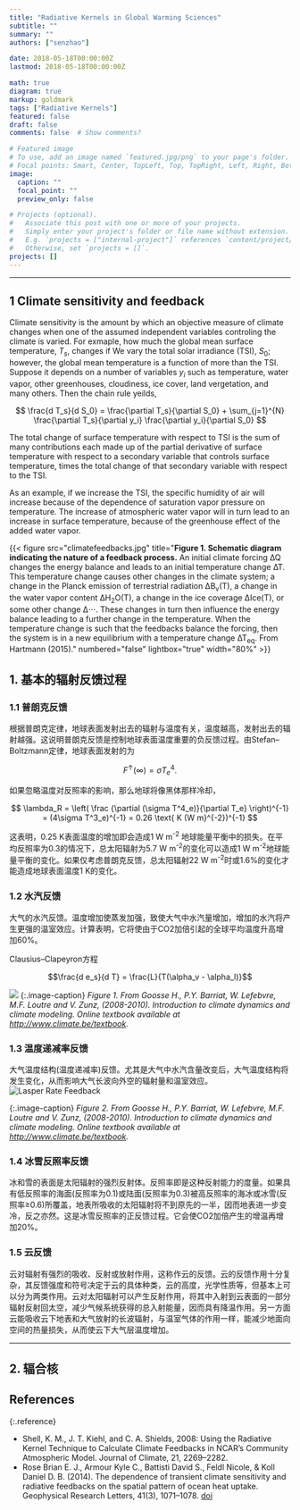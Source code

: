 ```yaml
---
title: "Radiative Kernels in Global Warming Sciences"
subtitle: ""
summary: ""
authors: ["senzhao"]

date: 2018-05-18T00:00:00Z
lastmod: 2018-05-18T00:00:00Z

math: true
diagram: true
markup: goldmark
tags: ["Radiative Kernels"]
featured: false
draft: false
comments: false  # Show comments?

# Featured image
# To use, add an image named `featured.jpg/png` to your page's folder.
# Focal points: Smart, Center, TopLeft, Top, TopRight, Left, Right, BottomLeft, Bottom, BottomRight.
image:
  caption: ""
  focal_point: ""
  preview_only: false

# Projects (optional).
#   Associate this post with one or more of your projects.
#   Simply enter your project's folder or file name without extension.
#   E.g. `projects = ["internal-project"]` references `content/project/deep-learning/index.md`.
#   Otherwise, set `projects = []`.
projects: []
---
```



--------------

## 1 Climate sensitivity and feedback

Climate sensitivity is the amount by which an objective measure of climate changes when one of the assumed independent variables controling the climate is varied. For exmaple, how much the global mean surface temperature, $T_s$, changes if We vary the total solar irradiance (TSI), $S_0$; however, the global mean temperature is a function of more than the TSI. Suppose it depends on a number of variables $y_i$ such as temperature, water vapor, other greenhouses, cloudiness, ice cover, land vergetation, and many others. Then the chain rule yeilds,

$$ \frac{d T_s}{d S_0} = \frac{\partial T_s}{\partial S_0} + \sum_{j=1}^{N} \frac{\partial T_s}{\partial y_i} \frac{\partial y_i}{\partial S_0} $$

The total change of surface temperature with respect to TSI is the sum of many contributions each made up of the partial derivative of surface temperature with respect to a secondary variable that controls surface temperature, times the total change of that secondary variable with respect to the TSI.

As an example, if we increase the TSI, the specific humidity of air will increase because of the dependence of saturation vapor pressure on temperature. The increase of atmospheric water vapor will in turn lead to an increase in surface temperature, because of the greenhouse effect of the added water vapor.

{{< figure src="climatefeedbacks.jpg" title="**Figure 1. Schematic diagram indicating the nature of a feedback process.** An initial climate forcing ∆Q changes the energy balance and leads to an initial temperature change ∆T. This temperature change causes other changes in the climate system; a change in the Planck emission of terrestrial radiation ∆B<sub>v</sub>(T), a change in the water vapor content ∆H<sub>2</sub>O(T), a change in the ice coverage ∆Ice(T), or some other change ∆⋅⋅⋅. These changes in turn then influence the energy balance leading to a further change in the temperature. When the temperature change is such that the feedbacks balance the forcing, then the system is in a new equilibrium with a temperature change ∆T<sub>eq</sub>. From Hartmann (2015)." numbered="false" lightbox="true" width="80%" >}}






## 1. 基本的辐射反馈过程

### 1.1 普朗克反馈

根据普朗克定律，地球表面发射出去的辐射与温度有关，温度越高，发射出去的辐射越强。这说明普朗克反馈是控制地球表面温度重要的负反馈过程。由Stefan–Boltzmann定律，地球表面发射的为

$$F^\uparrow (\infty) = \sigma T^4_e.$$

如果忽略温度对反照率的影响，那么地球将像黑体那样冷却，

$$  \lambda_R = \left( \frac {\partial (\sigma T^4_e)}{\partial T_e} \right)^{-1} = (4\sigma T^3_e)^{-1} = 0.26 \text{ K (W m}^{-2})^{-1} $$ 

这表明，0.25 K表面温度的增加即会造成1 W m<sup>-2</sup> 地球能量平衡中的损失。在平均反照率为0.3的情况下，总太阳辐射为5.7 W m<sup>-2</sup>的变化可以造成1 W m<sup>-2</sup>地球能量平衡的变化。如果仅考虑普朗克反馈，总太阳辐射22 W m<sup>-2</sup>时或1.6%的变化才能造成地球表面温度1 K的变化。

### 1.2 水汽反馈

大气的水汽反馈。温度增加使蒸发加强，致使大气中水汽量增加，增加的水汽将产生更强的温室效应。计算表明，它将使由于CO2加倍引起的全球平均温度升高增加60%。

Clausius–Clapeyron方程

$$\frac{d e_s}{d T} = \frac{L}{T(\alpha_v - \alpha_l)}$$

![](https://www.climate.be/textbook/images/image4x03.png)
{:.image-caption}
*Figure 1. From Goosse H., P.Y. Barriat, W. Lefebvre, M.F. Loutre and V. Zunz, (2008-2010). Introduction to climate dynamics and climate modeling. Online textbook available at http://www.climate.be/textbook.*

### 1.3 温度递减率反馈

大气温度结构(温度递减率)反馈。尤其是大气中水汽含量改变后，大气温度结构将发生变化，从而影响大气长波向外空的辐射量和温室效应。
![Lasper Rate Feedback](https://www.climate.be/textbook/images/image4x04.png)

{:.image-caption}
*Figure 2. From Goosse H., P.Y. Barriat, W. Lefebvre, M.F. Loutre and V. Zunz, (2008-2010). Introduction to climate dynamics and climate modeling. Online textbook available at http://www.climate.be/textbook.*

### 1.4 冰雪反照率反馈

冰和雪的表面是太阳辐射的强烈反射体。反照率即是这种反射能力的度量。如果具有低反照率的海面(反照率为0.1)或陆面(反照率为0.3)被高反照率的海冰或冰雪(反照率≥0.6)所覆盖，地表所吸收的太阳辐射将不到原先的一半，因而地表进一步变冷，反之亦然。这是冰雪反照率的正反馈过程。它会使CO2加倍产生的增温再增加20%。

### 1.5 云反馈

云对辐射有强烈的吸收、反射或放射作用，这称作云的反馈。云的反馈作用十分复杂，其反馈强度和符号决定于云的具体种类，云的高度，光学性质等，但基本上可以分为两类作用。云对太阳辐射可以产生反射作用，将其中入射到云表面的一部分辐射反射回太空，减少气候系统获得的总入射能量，因而具有降温作用。另一方面云能吸收云下地表和大气放射的长波辐射，与温室气体的作用一样，能减少地面向空间的热量损失，从而使云下大气层温度增加。

------------------

## 2. 辐合核




## References

{:.reference}
- Shell, K. M., J. T. Kiehl, and C. A. Shields, 2008: Using the Radiative Kernel Technique to Calculate Climate Feedbacks in NCAR’s Community Atmospheric Model. Journal of Climate, 21, 2269–2282.
- Rose Brian E. J., Armour Kyle C., Battisti David S., Feldl Nicole, & Koll Daniel D. B. (2014). The dependence of transient climate sensitivity and radiative feedbacks on the spatial pattern of ocean heat uptake. Geophysical Research Letters, 41(3), 1071–1078. [doi](https://doi.org/10.1002/2013GL058955)
